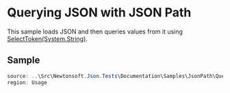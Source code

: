 ﻿# Querying JSON with JSON Path

This sample loads JSON and then queries values from it using [SelectToken(System.String)](M:Newtonsoft.Json.Linq.JToken.SelectToken(System.String)). 

## Sample

```csharp Usage
source: ..\Src\Newtonsoft.Json.Tests\Documentation\Samples\JsonPath\QueryJsonSelectToken.cs
region: Usage
```
